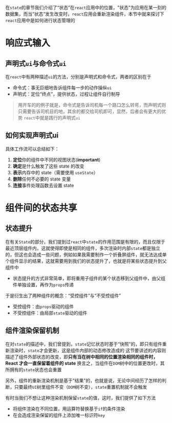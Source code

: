 在`state`的章节我们介绍了“状态”在`react`应用中的位置，"状态"为应用在某一刻的数据集，而当“状态“发生改变时，`react`应用会重新渲染组件，本节中就来探讨下`react`应用中是如何进行状态管理的

# 响应式输入
## 声明式`ui`与命令式`ui`
在`react`中有两种描述`ui`的方法，分别是声明式和命令式，两者的区别在于
- 命令式：事无巨细地告诉组件每一步的动作操纵`ui`
- 声明式：定位“终点”，提供状态，过程让组件自行制导

>用开车的的例子就是，命令式是告诉司机每一个路口怎么转弯，而声明式则只需要告诉司机目的地，其余的都交给司机即可，显然，后者会有更大的优势
`react`中就是践行的声明式`ui`
## 如何实现声明式ui
具体工作流可以总结如下：
1. **定位**你的组件中不同的视图状态(**important**)
2. **确定**是什么触发了这些 state 的改变
3. **表示**内存中的 state（需要使用 `useState`）
4. **删除**任何不必要的 state 变量
5. **连接**事件处理函数去设置 state

# 组件间的状态共享
## 状态提升
在有关`State`的部分，我们提到过`react`中`state`的作用范围是有限的，而且仅限于最近顶层组件内，这就使得即使是相同的组件，多次渲染时内部`state`都是独立的，但这也会造成一些问题，例如如果我需要制作一个折叠屏组件，就无法达成单个组件显示的结果，这就需要用到我们的状态提升了，也就是将某些状态提升到父组件中

- 状态提升的方式非常简单，即将重用子组件的某个状态移到父组件中，由父组件单独设置，再作为`props`传递

于是衍生出了两种组件的概念：“受控组件”与“不受控组件”
- 受控组件：由`props`驱动的组件
- 不受控组件：由局部`state`驱动的组件

## 组件渲染保留机制
在对`state`的描述中，我们曾提到，`state`记忆状态时基于“快照”的，即只有组件重新渲染时，`state`才会更新，这是组件内部的动态修改造成的
这节要讲述的内容则描述了组件外部状态的改变，即**只有当在树中相同的位置渲染相同的组件时，React 才会一直保留着组件的 state**
换言之，当组件在`DOM`树中的位置更改时，其所拥有的`state`状态也会重置

另外，组件的重新渲染机制是基于"结果"的，也就是说，无论中间经历了怎样的判断，只要最终`UI`树里组件不变（`DOM`树不变），`state`重置机制就不会触发

有时当我们不想让这种渲染机制保留`state`的值，这时，我们提供了如下方法
- 将组件渲染在不同位置，用运算符替换基于`if`的条件渲染
- 在会造成渲染保留的组件上添加唯一标识符`key`